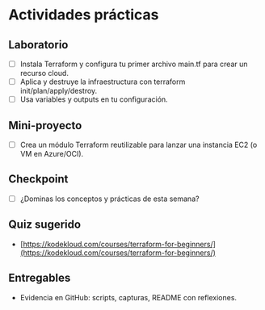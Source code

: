 # Actividades prácticas

## Laboratorio

- [ ] Instala Terraform y configura tu primer archivo main.tf para crear un recurso cloud.
- [ ] Aplica y destruye la infraestructura con terraform init/plan/apply/destroy.
- [ ] Usa variables y outputs en tu configuración.

## Mini-proyecto

- [ ] Crea un módulo Terraform reutilizable para lanzar una instancia EC2 (o VM en Azure/OCI).

## Checkpoint

- [ ] ¿Dominas los conceptos y prácticas de esta semana?

## Quiz sugerido

- [https://kodekloud.com/courses/terraform-for-beginners/](https://kodekloud.com/courses/terraform-for-beginners/)

## Entregables

- Evidencia en GitHub: scripts, capturas, README con reflexiones.
